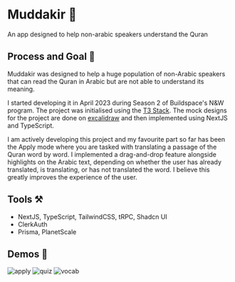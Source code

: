 # Muddakir 📗

An app designed to help non-arabic speakers understand the Quran

## Process and Goal 💪

Muddakir was designed to help a huge population of non-Arabic speakers that can read the Quran in Arabic but are not able to understand its meaning. 

I started developing it in April 2023 during Season 2 of Buildspace's N&W program. The project was initialised using the [T3 Stack](https://create.t3.gg/). The mock designs for the project are done on [excalidraw](https://excalidraw.com/) and then implemented using NextJS and TypeScript.

I am actively developing this project and my favourite part so far has been the Apply mode where you are tasked with translating a passage of the Quran word by word. I implemented a drag-and-drop feature alongside highlights on the Arabic text, depending on whether the user has already translated, is translating, or has not translated the word. I believe this greatly improves the experience of the user.


## Tools ⚒️

- NextJS, TypeScript, TailwindCSS, tRPC, Shadcn UI
- ClerkAuth
- Prisma, PlanetScale

## Demos 🎥

![apply](https://github.com/moinbukhari/muddakir/assets/56733483/fc6f7436-15d6-4bc3-8c57-d451d8ac584f)
![quiz](https://github.com/moinbukhari/muddakir/assets/56733483/c50bcf61-1baa-4d38-9c1c-fcbacc8cca3b)
![vocab](https://github.com/moinbukhari/muddakir/assets/56733483/db8be191-7ff7-46e8-b12d-19cf06ada4bc)


